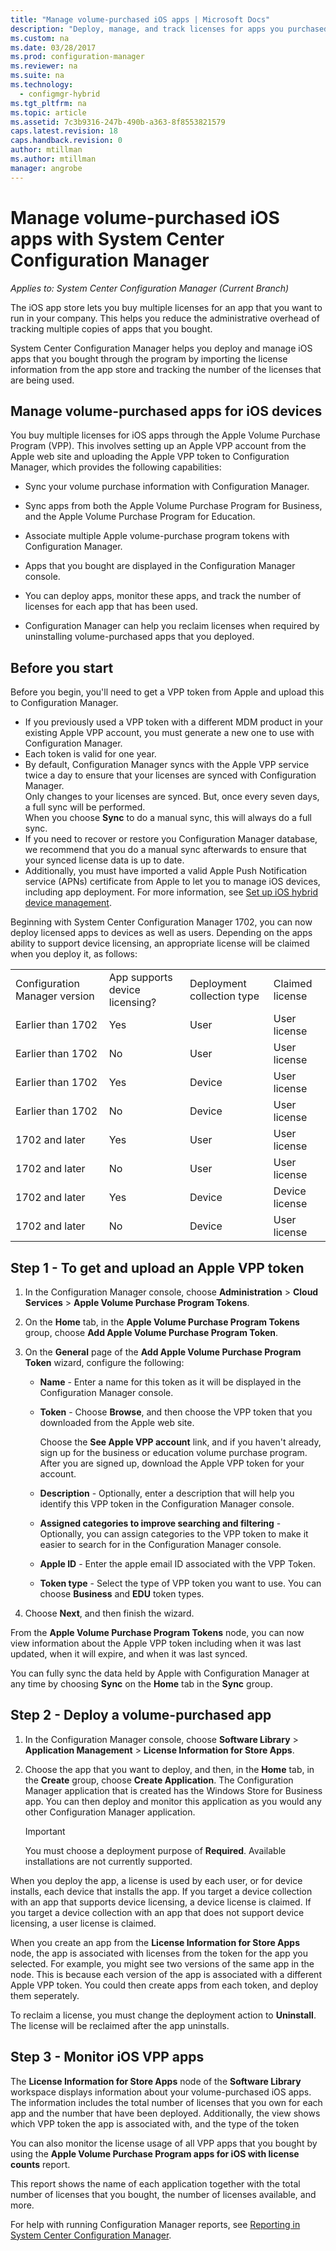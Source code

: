 ```yaml
---
title: "Manage volume-purchased iOS apps | Microsoft Docs"
description: "Deploy, manage, and track licenses for apps you purchased through the iOS app store."
ms.custom: na
ms.date: 03/28/2017
ms.prod: configuration-manager
ms.reviewer: na
ms.suite: na
ms.technology:
  - configmgr-hybrid
ms.tgt_pltfrm: na
ms.topic: article
ms.assetid: 7c3b9316-247b-490b-a363-8f8553821579
caps.latest.revision: 18
caps.handback.revision: 0
author: mtillman
ms.author: mtillman
manager: angrobe
---
```

# Manage volume-purchased iOS apps with System Center Configuration Manager

*Applies to: System Center Configuration Manager (Current Branch)*



 The iOS app store lets you buy multiple licenses for an app that you want to run in your company. This helps you reduce the administrative overhead of tracking multiple copies of apps that you bought.  

 System Center Configuration Manager helps you deploy and manage iOS apps that you bought through the program by importing the license information from the app store and tracking the number of the licenses that are being used.  

## Manage volume-purchased apps for iOS devices  
 You buy multiple licenses for iOS apps through the Apple Volume Purchase Program (VPP). This involves setting up an Apple VPP account from the Apple web site and uploading the Apple VPP token to Configuration Manager, which provides the following capabilities:  

-   Sync your volume purchase information with Configuration Manager. 
 
- Sync apps from both the Apple Volume Purchase Program for Business, and the Apple Volume Purchase Program for Education.

- Associate multiple Apple volume-purchase program tokens with Configuration Manager.

-   Apps that you bought are displayed in the Configuration Manager console.  

-   You can deploy apps, monitor these apps, and track the number of licenses for each app that has been used.  

-   Configuration Manager can help you reclaim licenses when required by uninstalling volume-purchased apps that you deployed.  

## Before you start  
 Before you begin, you'll need to get a VPP token from Apple and upload this to Configuration Manager.  

-   If you previously used a VPP token with a different MDM product in your existing Apple VPP account, you must generate a new one to use with Configuration Manager.  
-   Each token is valid for one year.  
-   By default, Configuration Manager syncs with the Apple VPP service twice a day to ensure that your licenses are synced with Configuration Manager.  
      Only changes to your licenses are synced. But, once every seven days, a full sync will be performed.  
      When you choose **Sync** to do a manual sync, this will always do a full sync.  
-   If you need to recover or restore you Configuration Manager database, we recommend that you do a manual sync afterwards to ensure that your synced license data is up to date.  
-   Additionally, you must have imported a valid Apple Push Notification service (APNs) certificate from Apple to let you to manage iOS devices, including app deployment. For more information, see [Set up iOS hybrid device management](enroll-hybrid-ios-mac.md).  

Beginning with System Center Configuration Manager 1702, you can now deploy licensed apps to devices as well as users. Depending on the apps ability to support device licensing, an appropriate license will be claimed when you deploy it, as follows:

|||||
|-|-|-|-|
|Configuration Manager version|App supports device licensing?|Deployment collection type|Claimed license|
|Earlier than 1702|Yes|User|User license|
|Earlier than 1702|No|User|User license|
|Earlier than 1702|Yes|Device|User license|
|Earlier than 1702|No|Device|User license|
|1702 and later|Yes|User|User license|
|1702 and later|No|User|User license|
|1702 and later|Yes|Device|Device license|
|1702 and later|No|Device|User license|

## Step 1 - To get and upload an Apple VPP token  

1.  In the Configuration Manager console, choose **Administration** > **Cloud Services** > **Apple Volume Purchase Program Tokens**.   

3.  On the **Home** tab, in the **Apple Volume Purchase Program Tokens** group, choose **Add Apple Volume Purchase Program Token**.  

4.  On the **General** page of the **Add Apple Volume Purchase Program Token** wizard, configure the following:   

    -   **Name** - Enter a name for this token as it will be displayed in the Configuration Manager console.  

    -   **Token** - Choose **Browse**, and then choose the VPP token that you downloaded from the Apple web site.  

         Choose the **See Apple VPP account** link, and if you haven't already, sign up for the business or education volume purchase program. After you are signed up, download the Apple VPP token for your account.  

    -   **Description** - Optionally, enter a description that will help you identify this VPP token in the Configuration Manager console.  

    -   **Assigned categories to improve searching and filtering** - Optionally, you can assign categories to the VPP token to make it easier to search for in the Configuration Manager console.  
    -   **Apple ID** - Enter the apple email ID associated with the VPP Token.
    -   **Token type** - Select the type of VPP token you want to use. You can choose **Business** and **EDU** token types.

5.  Choose **Next**, and then finish the wizard.  

From the **Apple Volume Purchase Program Tokens** node, you can now view information about the Apple VPP token including when it was last updated, when it will expire, and when it was last synced.

You can fully sync the data held by Apple with Configuration Manager at any time by choosing **Sync** on the **Home** tab in the **Sync** group.  

## Step 2 - Deploy a volume-purchased app  

1.  In the Configuration Manager console, choose **Software Library** > **Application Management** > **License Information for Store Apps**.  

3.  Choose the app that you want to deploy, and then, in the **Home** tab, in the **Create** group, choose **Create Application**.
The Configuration Manager application that is created has the Windows Store for Business app. You can then deploy and monitor this application as you would any other Configuration Manager application.

    > [!IMPORTANT]  
    > You must choose a deployment purpose of **Required**. Available installations are not currently supported.

 When you deploy the app, a license is used by each user, or for device installs, each device that installs the app.  If you target a device collection with an app that supports device licensing, a device license is claimed.  If you target a device collection with an app that does not support device licensing, a user license is claimed. 

 When you create an app from the **License Information for Store Apps** node, the app is associated with licenses from the token for the app you selected.  For example, you might see two versions of the same app in the node. This is because each version of the app is associated with a different Apple VPP token.  You could then create apps from each token, and deploy them seperately.

 To reclaim a license, you must change the deployment action to **Uninstall**. The license will be reclaimed after the app uninstalls.  

## Step 3 - Monitor iOS VPP apps  
 The **License Information for Store Apps** node of the **Software Library** workspace displays information about your volume-purchased iOS apps. The information includes the total number of licenses that you own for each app and the number that have been deployed. Additionally, the view shows which VPP token the app is associated with, and the type of the token

 You can also monitor the license usage of all VPP apps that you bought by using the **Apple Volume Purchase Program apps for iOS with license counts** report.  

 This report shows the name of each application together with the total number of licenses that you bought, the number of licenses available, and more.  

 For help with running Configuration Manager reports, see [Reporting in System Center Configuration Manager](../../core/servers/manage/reporting.md).  
